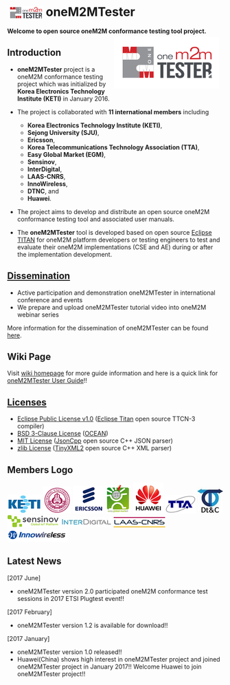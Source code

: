 
# oneM2MTester <a href="https://github.com/IoTKETI/oneM2MTester/blob/master/doc/Logo/oneM2MTester_icon.png?raw=true"><img src="https://github.com/IoTKETI/oneM2MTester/blob/master/doc/Logo/oneM2MTester_icon.png?raw=true" align="left" hspace="5" vspace="4"></a>
 **Welcome to open source oneM2M conformance testing tool project.**
<a href="https://github.com/IoTKETI/oneM2MTester/blob/master/doc/Logo/oneM2MTester_logo.png?raw=true"><img src="https://github.com/IoTKETI/oneM2MTester/blob/master/doc/Logo/oneM2MTester_logo.png?raw=true" align="right" hspace="10" vspace="5"></a>

## **Introduction**
- **oneM2MTester** project is a oneM2M conformance testing project which was initialized by **Korea Electronics Technology Institute (KETI)** in January 2016.  
- The project is collaborated with  **11 international members** including     
  + **Korea Electronics Technology Institute (KETI)**,
  + **Sejong University (SJU)**, 
  + **Ericsson**,
  + **Korea Telecommunications Technology Association (TTA)**,
  + **Easy Global Market (EGM)**, 
  + **Sensinov**,   
  + **InterDigital**,
  + **LAAS-CNRS**,  
  + **InnoWireless**,   
  + **DTNC**, and 
  + **Huawei**.
- The project aims to develop and distribute an open source oneM2M conformance testing tool and associated user manuals.    

- The **oneM2MTester** tool is developed based on open source [Eclipse TITAN](https://projects.eclipse.org/projects/tools.titan) for oneM2M platform developers or testing engineers to test and evaluate their oneM2M implementations (CSE and AE) during or after the implementation development. 

## **[Dissemination](https://github.com/IoTKETI/oneM2MTester/wiki/Dissemination-of-oneM2MTester)**
- Active participation and demonstration oneM2MTester in international conference and events
- We prepare and upload oneM2MTester tutorial video into oneM2M webinar series

More information for the dissemination of oneM2MTester can be found [here](https://github.com/IoTKETI/oneM2MTester/wiki/Dissemination-of-oneM2MTester).

## **Wiki Page**
Visit [wiki homepage](https://github.com/IoTKETI/oneM2MTester/wiki) for more guide information and here is a quick link for [oneM2MTester User Guide](https://github.com/IoTKETI/oneM2MTester/blob/master/doc/oneM2MTester_User_Manual/oneM2MTester_User_Guide_ver1_0_0.pdf)!!

## **[Licenses](https://github.com/IoTKETI/oneM2MTester/blob/master/LICENSE)**

- [Eclipse Public License v1.0](http://www.eclipse.org/org/documents/epl-v10.php) ([Eclipse Titan](https://github.com/eclipse/titan.core) open source TTCN-3 compiler)
- [BSD 3-Clause License](http://www.iotocean.org/license/) ([OCEAN](http://www.iotocean.org/main/))
- [MIT License](https://github.com/open-source-parsers/jsoncpp/blob/master/LICENSE) ([JsonCpp](https://github.com/open-source-parsers/jsoncpp) open source C++ JSON parser)
- [zlib License](https://github.com/leethomason/tinyxml2#license) ([TinyXML2](https://github.com/leethomason/tinyxml2) open source C++ XML parser)


## **Members Logo**
  ![KETI logo](https://github.com/IoTKETI/oneM2MTester/blob/master/doc/Partnership/KETI_logo.png) 
    ![SJU logo](https://github.com/IoTKETI/oneM2MTester/blob/master/doc/Partnership/SejongUniv_logo.png)
    ![Ericsson logo](https://github.com/IoTKETI/oneM2MTester/blob/master/doc/Partnership/Ericsson_logo.png)
    ![EGM logo](https://github.com/IoTKETI/oneM2MTester/blob/master/doc/Partnership/eGM_logo.png)
    ![Huawei logo](https://github.com/IoTKETI/oneM2MTester/blob/master/doc/Partnership/Huawei_logo.png)
    ![TTA logo](https://github.com/IoTKETI/oneM2MTester/blob/master/doc/Partnership/TTA_logo.png) 
    ![DTNC logo](https://github.com/IoTKETI/oneM2MTester/blob/master/doc/Partnership/DT%26C_logo.jpg)
    ![Sensinov logo](https://github.com/IoTKETI/oneM2MTester/blob/master/doc/Partnership/Sensinov.png) 
    ![InterDigital logo](https://github.com/IoTKETI/oneM2MTester/blob/master/doc/Partnership/InterDigital_logo.jpg)
    ![LAAS-CNRS logo](https://github.com/IoTKETI/oneM2MTester/blob/master/doc/Partnership/LAAS-CNRS_logo.jpg)
    ![InnoWireless logo](https://github.com/IoTKETI/oneM2MTester/blob/master/doc/Partnership/innowireless-logo.png)

## **Latest News**
[2017 June]
- oneM2MTester version 2.0 participated oneM2M conformance test sessions in 2017 ETSI Plugtest event!! 

[2017 February]
- oneM2MTester version 1.2 is available for download!!

[2017 January]
- oneM2MTester version 1.0 released!!
- Huawei(China) shows high interest in oneM2MTester project and joined oneM2MTester project in January 2017!! Welcome Huawei to join oneM2MTester project!!




